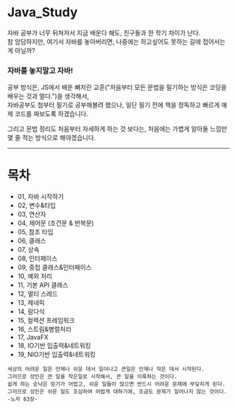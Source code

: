# Java_Study

자바 공부가 너무 뒤쳐저서 지금 배운다 해도, 친구들과 한 학기 차이가 난다.  
참 암담하지만, 여기서 자바를 놓아버리면, 나중에는 하고싶어도 못하는 길에 접어서는게 아닐까?

### 자바를 놓지말고 자바! 

공부 방식은, JS에서 배운 뼈저린 교훈("처음부터 모든 문법을 필기하는 방식은 코딩을 배우는 것과 멀다.")을 생각해서,  
자바공부도 첨부터 필기로 공부해볼려 했으나, 일단 필기 전에 책을 정독하고 빠르게 예제 코드를 짜보도록 하겠습니다.

그리고 문법 정리도 처음부터 자세하게 하는 것 보다는, 처음에는 가볍게 알아둘 느낌만 몇 줄 적는 방식으로 해야겠습니다.    

---

# 목차

- 01, 자바 시작하기
- 02, 변수&타입
- 03, 연산자
- 04, 제어문 (조건문 & 반복문)
- 05, 참조 타입
- 06, 클래스
- 07, 상속
- 08, 인터페이스
- 09, 중첩 클래스&인터페이스
- 10, 예외 처리
- 11, 기본 API 클래스
- 12, 멀티 스레드
- 13, 제네릭
- 14, 람다식
- 15, 컬렉션 프레임워크
- 16, 스트림&병렬처리
- 17, JavaFX
- 18, IO기반 입출력&네트워킹
- 19, NIO기반 입출력&네트워킹

```
세상의 어려운 일은 언제나 쉬운 데서 일어나고 큰일은 언제나 작은 데서 시작된다.  
그러므로 성인은 큰 일을 작은일로 시작해서, 큰 일을 이룩하는 것이다.  
쉽게 하는 승낙은 믿기가 어렵고, 쉬운 일들이 많으면 반드시 어려운 문제에 부딪히게 된다.  
그러므로 성인은 쉬운 일도 조심하여 어렵게 대하기에, 조금도 문제가 일어나지 않는 것이다.  
-노자 63장-
```